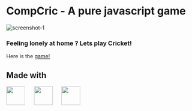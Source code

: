 # CompCric - A pure javascript game
![screenshot-1](https://res.cloudinary.com/dpfpk49oa/image/upload/v1664559098/Screenshot_2022-09-30_at_11.00.40_PM_p65ik5.png)
### Feeling lonely at home ? Lets play Cricket!
Here is the [game!](https://nidheeshat.github.io/CompCric/)

## Made with
<p float="left">
<img src="https://www.svgrepo.com/show/349402/html5.svg" height="50px">&nbsp;&nbsp;&nbsp;&nbsp;&nbsp;
<img src="https://www.svgrepo.com/show/349330/css3.svg"  height="50px">&nbsp;&nbsp;&nbsp;&nbsp;&nbsp;
<img src="https://www.svgrepo.com/show/349419/javascript.svg" height="50px">&nbsp;&nbsp;&nbsp;&nbsp;&nbsp;
</p>
